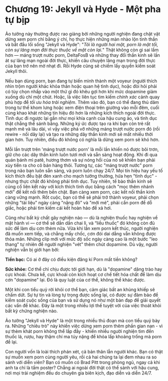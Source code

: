 # Chương 19: Jekyll và Hyde - Một pha tự bịp 

Ảo tưởng này thường được rao giảng bởi những người nghiện đang chật vật dừng xem porn chỉ bằng ý chí, họ thực hiện những màn nhào lộn tinh thần và bắt đầu lối sống "Jekyll và Hyde": "*Tôi là người hai mặt, porn là mặt tối, còn sự lãng mạn đời thực thuộc về mặt còn lại.*" Thật không còn gì sai lầm hơn — máng trượt nước porn, DeltaFosB và những thay đổi thần kinh sẽ lấn át sự lãng mạn ngoài đời thực, khiến câu chuyện lãng mạn trong đời thực của bạn trở nên mờ nhạt đi. Rồi Hyde cũng sẽ chiếm lấy quyền kiểm soát Jekyll thôi.

Nếu bạn dùng porn, bạn đang tự biến mình thành một voyeur (người thích nhìn trộm người khác khỏa thân hoặc quan hệ tình dục), hoặc đòi hỏi phải có tùy chọn nhấp vào một thứ gì đó khêu gợi hơn khi mức dopamine giảm xuống dù chỉ một chút. Hoặc, là việc liên tục tìm kiếm *chính xác* cảnh quay phù hợp để *tối ưu hóa trải nghiệm*. Thêm vào đó, bạn có thể đang thủ dâm trong tư thế khom lưng hoặc xem điện thoại trên giường vào mỗi đêm, cuối cùng khao khát những tín hiệu đó hơn là những kích thích ngoài đời thực. Tình dục đi ngược lại gần như mọi khía cạnh của hậu cung ảo, và tình dục thật chẳng thể sánh bằng. Những ký ức được tạo ra khi bạn còn trẻ rất mạnh mẽ và lâu dài, vì vậy việc phá vỡ những máng trượt nước porn đó (rồi rewire - nối dây lại) và tạo ra những dây thần kinh mới sẽ mất nhiều thời gian hơn. Tuy nhiên, điều đó không có nghĩa là dừng xem porn sẽ khó hơn.

Mỗi lần trượt trên 'máng trượt nước porn' là mỗi lần khiến nó được bôi trơn, giữ cho các dây thần kinh luôn tươi mới và sẵn sàng hoạt động. Khi đi qua quán bánh mì patê, hương thơm và sự nóng hổi của nó sẽ khiến bạn phải xùy tiền ra cho cô bán hàng thôi. Tương tự, các "máng trượt nước" porn trong não bạn luôn sẵn sàng, và porn luôn chạy 24/7. Mọi tín hiệu hay yếu tố kích thích đều bật đèn xanh cho mạch tưởng thưởng, hứa hẹn "tình dục" - nhưng thực chất đó không phải tình dục. Tuy nhiên, tế bào thần kinh sẽ củng cố liên kết này với kích thích tình dục bằng cách "mọc thêm nhánh mới" để kết nối thêm bền chặt. Bạn càng xem porn, các kết nối thần kinh càng vững mạnh. Rốt cuộc, bạn có thể sẽ phải trở thành voyeur, phải chọn những "tài liệu" ngày càng "nặng đô" và "mới mẻ", phải cần porn để dỗ giấc, hoặc phải tìm kiếm cái kết hoàn hảo để xả hơi.

Cũng như bất kỳ chất gây nghiện nào — dù là nghiện thuốc hay nghiện về mặt hành vi — cơ thể sẽ dần dần chai lì, và “liều thuốc” đó không còn đủ sức để làm dịu cơn thèm nữa. Vừa khi lần xem porn kết thúc, người nghiện đã muốn xem tiếp, và chẳng mấy chốc, cơn đói dai dẳng vẫn không được thỏa mãn. Những clip mới với mức độ sốc ngày càng cao là một bước "leo thang" tự nhiên để người nghiện "vét" thêm chút dopamine. Dù vậy, người nghiện vẫn bị giới hạn bởi:

**Tiền bạc:** Có ai ở đây có điều kiện đăng kí Porn mất tiền không?

**Sức khỏe:** Cơ thể chỉ chịu được tới giới hạn, dù là "dopamine" dâng trào hay cực khoái. Chưa kể, cực khoái còn kích hoạt cơ chế tiết hóa chất để làm dịu cơn "dopamine" lại. Đó là quy luật của cơ thể, không thể khác được.

Một khi con tiểu quỷ rời khỏi cơ thể bạn, cảm giác bất an khủng khiếp sẽ chấm dứt. Sự tự tin và lòng tự trọng được sống lại, có được sự đảm bảo để kiểm soát cuộc sống của bạn và sử dụng nó như một bàn đạp để giải quyết các vấn đề khác. Đây là một trong nhiều lợi thế tuyệt vời của việc thoát khỏi bất kỳ chứng nghiện nào.

Ảo tưởng "Jekyll và Hyde" là một trong nhiều thủ đoạn mà con tiểu quỷ bày ra. Những "chiêu trò" này khiến việc dừng xem porn thêm phần gian nan - vì sự thèm khát porn không thể lấp đầy - khiến nhiều người nghiện tìm đến thuốc lá, rượu, hay thậm chí ma túy nặng để khỏa lấp khoảng trống mà porn để lại.

Con người vốn là loài thích phán xét, cả bản thân lẫn người khác. Bạn có thật sự muốn xem porn cùng người yêu, rồi cả hai chúng ta lại đem nhau ra so sánh với diễn viên? Bạn có muốn có Brad Pitt trong phòng ngủ, ngay cả khi anh ta chỉ là tấm poster? Chẳng ai ngoài đời thật có thể sánh với hậu cung, nơi mọi trải nghiệm đều do chuyên gia biên kịch, đạo diễn và diễn 24/7.